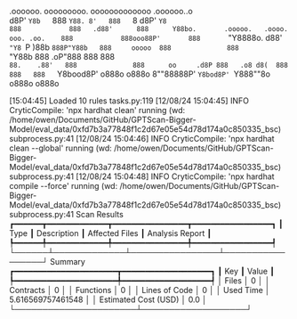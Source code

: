 

  .oooooo.    ooooooooo.   ooooooooooooo  .oooooo..o                                 
 d8P'  `Y8b   `888   `Y88. 8'   888   `8 d8P'    `Y8                                 
888            888   .d88'      888      Y88bo.       .ooooo.   .oooo.   ooo. .oo.   
888            888ooo88P'       888       `"Y8888o.  d88' `"Y8 `P  )88b  `888P"Y88b  
888     ooooo  888              888           `"Y88b 888        .oP"888   888   888  
`88.    .88'   888              888      oo     .d8P 888   .o8 d8(  888   888   888  
 `Y8bood8P'   o888o            o888o     8""88888P'  `Y8bod8P' `Y888""8o o888o o888o                                                        


                                                                   

[15:04:45] Loaded 10 rules                                                                                                                                                                                                                  tasks.py:119
[12/08/24 15:04:45] INFO     CryticCompile: 'npx hardhat clean' running (wd: /home/owen/Documents/GitHub/GPTScan-Bigger-Model/eval_data/0xfd7b3a77848f1c2d67e05e54d78d174a0c850335_bsc)                                                 subprocess.py:41
[12/08/24 15:04:46] INFO     CryticCompile: 'npx hardhat clean --global' running (wd: /home/owen/Documents/GitHub/GPTScan-Bigger-Model/eval_data/0xfd7b3a77848f1c2d67e05e54d78d174a0c850335_bsc)                                        subprocess.py:41
[12/08/24 15:04:48] INFO     CryticCompile: 'npx hardhat compile --force' running (wd: /home/owen/Documents/GitHub/GPTScan-Bigger-Model/eval_data/0xfd7b3a77848f1c2d67e05e54d78d174a0c850335_bsc)                                       subprocess.py:41
                      Scan Results                       
┏━━━━━━┳━━━━━━━━━━━━━┳━━━━━━━━━━━━━━━━┳━━━━━━━━━━━━━━━━━┓
┃ Type ┃ Description ┃ Affected Files ┃ Analysis Report ┃
┡━━━━━━╇━━━━━━━━━━━━━╇━━━━━━━━━━━━━━━━╇━━━━━━━━━━━━━━━━━┩
└──────┴─────────────┴────────────────┴─────────────────┘
                  Summary                   
┏━━━━━━━━━━━━━━━━━━━━━━┳━━━━━━━━━━━━━━━━━━━┓
┃ Key                  ┃ Value             ┃
┡━━━━━━━━━━━━━━━━━━━━━━╇━━━━━━━━━━━━━━━━━━━┩
│ Files                │ 0                 │
│ Contracts            │ 0                 │
│ Functions            │ 0                 │
│ Lines of Code        │ 0                 │
│ Used Time            │ 5.616569757461548 │
│ Estimated Cost (USD) │ 0.0               │
└──────────────────────┴───────────────────┘
